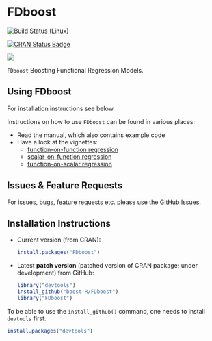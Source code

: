 FDboost
======

[![Build Status (Linux)](https://travis-ci.org/boost-R/FDboost.svg?branch=master)](https://travis-ci.org/boost-R/FDboost)
<!--[![Build status (Windows)](https://ci.appveyor.com/api/projects/status/5mkvicgin1j6pfc6/branch/master?svg=true)](https://ci.appveyor.com/project/hofnerb/mboost-h73a1/branch/master)  -->
[![CRAN Status Badge](http://www.r-pkg.org/badges/version/FDboost)](http://cran.r-project.org/package=FDboost)
<!--[![Coverage Status](https://coveralls.io/repos/github/boost-R/mboost/badge.svg?branch=master)](https://coveralls.io/github/boost-R/mboost?branch=master) -->
[![](http://cranlogs.r-pkg.org/badges/FDboost)](http://cran.rstudio.com/web/packages/FDboost/index.html)

`FDboost` Boosting Functional Regression Models.

## Using FDboost

For installation instructions see below.

Instructions on how to use `FDboost` can be found in various places:
- Read the manual, which also contains example code
- Have a look at the vignettes:
  - [function-on-function regression](https://cran.r-project.org/web/packages/FDboost/vignettes/FLAM_canada.pdf)
  - [scalar-on-function regression](https://cran.r-project.org/web/packages/FDboost/vignettes/FLAM_fuel.pdf)
  - [function-on-scalar regression](https://cran.r-project.org/web/packages/FDboost/vignettes/FLAM_viscosity.pdf)

## Issues & Feature Requests

For issues, bugs, feature requests etc. please use the [GitHub Issues](https://github.com/boost-R/FDboost/issues).

## Installation Instructions

- Current version (from CRAN):
  ```r
  install.packages("FDboost")
  ```

- Latest **patch version** (patched version of CRAN package; under development) from GitHub:
  ```r
  library("devtools")
  install_github("boost-R/FDboost") 
  library("FDboost")
  ```

<!-- - Latest **development version** (version with new features; under development) from GitHub:
  ```r
  library("devtools")
  install_github("boost-R/mboost", ref = "devel")
  library("mboost")
  ```
-->

  To be able to use the `install_github()` command, one needs to install `devtools` first:
  ```r
  install.packages("devtools")
  ```

